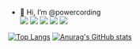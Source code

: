 - 👋 Hi, I’m @powercording   
<span><img src="https://img.shields.io/badge/React-61DAFB?style=flat-square&logo=React&logoColor=black"/></span>
<span><img src="https://img.shields.io/badge/Next.js-000000?style=flat-square&logo=Next.js&logoColor=white"/></span>
<span><img src="https://img.shields.io/badge/TypeScript-3178C6?style=flat-square&logo=TypeScripts&logoColor=white"/></span>
<span><img src="https://img.shields.io/badge/JavaScript-F7DF1E?style=flat-square&logo=JavaScript&logoColor=black"/></span>
<span><img src="https://img.shields.io/badge/Tailwind CSS-06B6D4?style=flat-square&logo=Tailwind CSS&logoColor=white"/></span>


[![Top Langs](https://github-readme-stats.vercel.app/api/top-langs/?username=powercording)](https://github.com/powercording/github-readme-stats)
[![Anurag's GitHub stats](https://github-readme-stats.vercel.app/api?username=powercording)](https://github.com/powercording/github-readme-stats)

